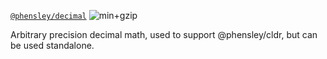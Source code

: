 [`@phensley/decimal`](https://www.npmjs.com/package/@phensley/decimal) ![min+gzip](https://badgen.net/bundlephobia/minzip/@phensley/decimal)

Arbitrary precision decimal math, used to support @phensley/cldr, but can be used standalone.
